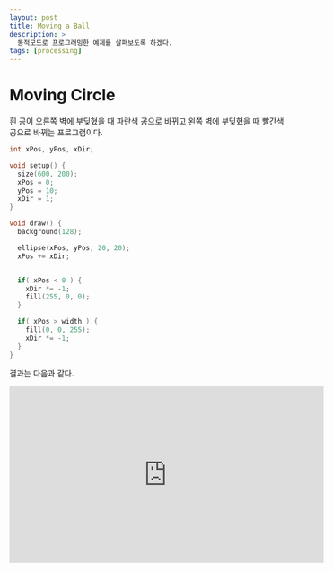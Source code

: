 ```yaml
---
layout: post
title: Moving a Ball
description: >
  동적모드로 프로그래밍한 예제를 살펴보도록 하겠다.
tags: [processing]
---
```


# Moving Circle

흰 공이 오른쪽 벽에 부딪혔을 때 파란색 공으로 바뀌고 왼쪽 벽에 부딪혔을 때 빨간색 공으로 바뀌는 프로그램이다.

```cpp
int xPos, yPos, xDir;

void setup() {
  size(600, 200);
  xPos = 0;
  yPos = 10;
  xDir = 1;
}

void draw() {
  background(128);

  ellipse(xPos, yPos, 20, 20);
  xPos += xDir;


  if( xPos < 0 ) {
    xDir *= -1;
    fill(255, 0, 0);
  }

  if( xPos > width ) {
    fill(0, 0, 255);
    xDir *= -1;
  }
}
```

결과는 다음과 같다.

<iframe width="560" height="315" src="https://www.youtube.com/embed/Nk0kIj912cQ" frameborder="0" allow="autoplay; encrypted-media" allowfullscreen></iframe>
